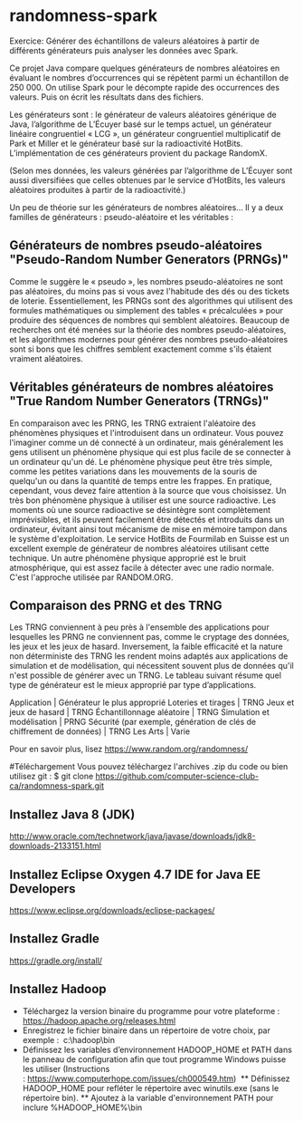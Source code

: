 # randomness-spark
Exercice: Générer des échantillons de valeurs aléatoires à partir de différents générateurs puis analyser les données avec Spark.

Ce projet Java compare quelques générateurs de nombres aléatoires en évaluant le nombres d’occurrences qui se répètent parmi un échantillon de 250 000. On utilise Spark pour le décompte rapide des occurrences des valeurs. Puis on écrit les résultats dans des fichiers. 

Les générateurs sont : le générateur de valeurs aléatoires générique de Java, l’algorithme de L’Écuyer basé sur le temps actuel, un générateur linéaire congruentiel « LCG », un générateur congruentiel multiplicatif de Park et Miller et le générateur basé sur la radioactivité HotBits. L’implémentation de ces générateurs provient du package RandomX.

(Selon mes données, les valeurs générées par l’algorithme de L’Écuyer sont aussi diversifiées que celles obtenues par le service d’HotBits, les valeurs aléatoires produites à partir de la radioactivité.)

Un peu de théorie sur les générateurs de nombres aléatoires… Il y a deux familles de générateurs : pseudo-aléatoire et les véritables :

## Générateurs de nombres pseudo-aléatoires "Pseudo-Random Number Generators (PRNGs)"

Comme le suggère le « pseudo », les nombres pseudo-aléatoires ne sont pas aléatoires, du moins pas si vous avez l'habitude des dés ou des tickets de loterie. Essentiellement, les PRNGs sont des algorithmes qui utilisent des formules mathématiques ou simplement des tables « précalculées » pour produire des séquences de nombres qui semblent aléatoires. Beaucoup de recherches ont été menées sur la théorie des nombres pseudo-aléatoires, et les algorithmes modernes pour générer des nombres pseudo-aléatoires sont si bons que les chiffres semblent exactement comme s'ils étaient vraiment aléatoires.

## Véritables générateurs de nombres aléatoires "True Random Number Generators (TRNGs)"

En comparaison avec les PRNG, les TRNG extraient l'aléatoire des phénomènes physiques et l'introduisent dans un ordinateur. Vous pouvez l'imaginer comme un dé connecté à un ordinateur, mais généralement les gens utilisent un phénomène physique qui est plus facile de se connecter à un ordinateur qu'un dé. Le phénomène physique peut être très simple, comme les petites variations dans les mouvements de la souris de quelqu'un ou dans la quantité de temps entre les frappes. En pratique, cependant, vous devez faire attention à la source que vous choisissez. Un très bon phénomène physique à utiliser est une source radioactive. Les moments où une source radioactive se désintègre sont complètement imprévisibles, et ils peuvent facilement être détectés et introduits dans un ordinateur, évitant ainsi tout mécanisme de mise en mémoire tampon dans le système d'exploitation. Le service HotBits de Fourmilab en Suisse est un excellent exemple de générateur de nombres aléatoires utilisant cette technique. Un autre phénomène physique approprié est le bruit atmosphérique, qui est assez facile à détecter avec une radio normale. C'est l'approche utilisée par RANDOM.ORG.

## Comparaison des PRNG et des TRNG

Les TRNG conviennent à peu près à l'ensemble des applications pour lesquelles les PRNG ne conviennent pas, comme le cryptage des données, les jeux et les jeux de hasard. Inversement, la faible efficacité et la nature non déterministe des TRNG les rendent moins adaptés aux applications de simulation et de modélisation, qui nécessitent souvent plus de données qu'il n'est possible de générer avec un TRNG. Le tableau suivant résume quel type de générateur est le mieux approprié par type d’applications.

Application | Générateur le plus approprié
Loteries et tirages | TRNG
Jeux et jeux de hasard | TRNG
Échantillonnage aléatoire | TRNG
Simulation et modélisation | PRNG
Sécurité (par exemple, génération de clés de chiffrement de données) | TRNG
Les Arts | Varie

Pour en savoir plus, lisez https://www.random.org/randomness/


#Téléchargement
Vous pouvez téléchargez l'archives .zip du code ou bien utilisez git : $ git clone https://github.com/computer-science-club-ca/randomness-spark.git

## Installez Java 8 (JDK)

http://www.oracle.com/technetwork/java/javase/downloads/jdk8-downloads-2133151.html 

## Installez Eclipse Oxygen 4.7 IDE for Java EE Developers 

https://www.eclipse.org/downloads/eclipse-packages/

## Installez Gradle 

https://gradle.org/install/

## Installez Hadoop

* Téléchargez la version binaire du programme pour votre plateforme : https://hadoop.apache.org/releases.html
* Enregistrez le fichier binaire dans un répertoire de votre choix, par exemple :  c:\hadoop\bin
* Définissez les variables d’environnement HADOOP_HOME et PATH dans le panneau de configuration afin que tout programme Windows puisse les utiliser (Instructions : https://www.computerhope.com/issues/ch000549.htm) 
** Définissez HADOOP_HOME pour refléter le répertoire avec winutils.exe (sans le répertoire bin).
** Ajoutez à la variable d'environnement PATH pour inclure %HADOOP_HOME%\bin
